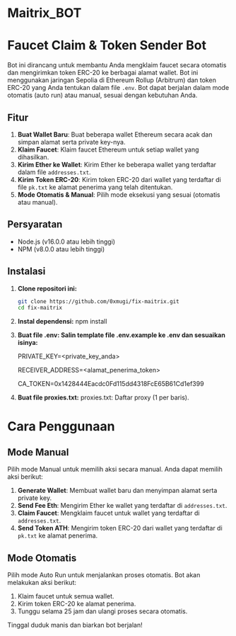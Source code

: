# Maitrix_BOT
 
# Faucet Claim & Token Sender Bot

Bot ini dirancang untuk membantu Anda mengklaim faucet secara otomatis dan mengirimkan token ERC-20 ke berbagai alamat wallet. Bot ini menggunakan jaringan Sepolia di Ethereum Rollup (Arbitrum) dan token ERC-20 yang Anda tentukan dalam file `.env`. Bot dapat berjalan dalam mode otomatis (auto run) atau manual, sesuai dengan kebutuhan Anda.

## Fitur

1. **Buat Wallet Baru**: Buat beberapa wallet Ethereum secara acak dan simpan alamat serta private key-nya.
2. **Klaim Faucet**: Klaim faucet Ethereum untuk setiap wallet yang dihasilkan.
3. **Kirim Ether ke Wallet**: Kirim Ether ke beberapa wallet yang terdaftar dalam file `addresses.txt`.
4. **Kirim Token ERC-20**: Kirim token ERC-20 dari wallet yang terdaftar di file `pk.txt` ke alamat penerima yang telah ditentukan.
5. **Mode Otomatis & Manual**: Pilih mode eksekusi yang sesuai (otomatis atau manual).

## Persyaratan

- Node.js (v16.0.0 atau lebih tinggi)
- NPM (v8.0.0 atau lebih tinggi)

## Instalasi

1. **Clone repositori ini:**
   ```bash
   git clone https://github.com/0xmugi/fix-maitrix.git
   cd fix-maitrix 
   
2. **Instal dependensi:**
   npm install

3. **Buat file .env: Salin template file .env.example ke .env dan sesuaikan isinya:**
   
   PRIVATE_KEY=<private_key_anda>
   
   RECEIVER_ADDRESS=<alamat_penerima_token>
   
   CA_TOKEN=0x1428444Eacdc0Fd115dd4318FcE65B61Cd1ef399

5. **Buat file proxies.txt:**
   proxies.txt: Daftar proxy (1 per baris).
   

# Cara Penggunaan

## Mode Manual
Pilih mode Manual untuk memilih aksi secara manual. Anda dapat memilih aksi berikut:

1. **Generate Wallet**: Membuat wallet baru dan menyimpan alamat serta private key.
2. **Send Fee Eth**: Mengirim Ether ke wallet yang terdaftar di `addresses.txt`.
3. **Claim Faucet**: Mengklaim faucet untuk wallet yang terdaftar di `addresses.txt`.
4. **Send Token ATH**: Mengirim token ERC-20 dari wallet yang terdaftar di `pk.txt` ke alamat penerima.

## Mode Otomatis
Pilih mode Auto Run untuk menjalankan proses otomatis. Bot akan melakukan aksi berikut:

1. Klaim faucet untuk semua wallet.
2. Kirim token ERC-20 ke alamat penerima.
3. Tunggu selama 25 jam dan ulangi proses secara otomatis.

Tinggal duduk manis dan biarkan bot berjalan!

